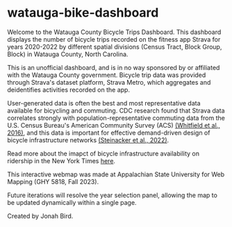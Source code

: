 # watauga-bike-dashboard

Welcome to the Watauga County Bicycle Trips Dashboard. This dashboard displays the number of bicycle trips recorded on the fitness app Strava for years 2020-2022 by different spatial divisions (Census Tract, Block Group, Block) in Watauga County, North Carolina.

This is an unofficial dashboard, and is in no way sponsored by or affiliated with the Watauga County government. Bicycle trip data was provided through Strava's dataset platform, Strava Metro, which aggregates and deidentifies activities recorded on the app.

User-generated data is often the best and most representative data available for bicycling and commuting. CDC research found that Strava data correlates strongly with population-representative commuting data from the U.S. Census Bureau's American Community Survey (ACS) [(Whitfield et al., 2016)](https://www.cdc.gov/mmwr/volumes/65/wr/mm6536a4.htm), and this data is important for effective demand-driven design of bicycle infrastructure networks [(Steinacker et al., 2022)](https://www.nature.com/articles/s43588-022-00318-w).

Read more about the imapct of bicycle infrastructure availability on ridership in the New York Times [here](https://www.nytimes.com/2021/04/01/climate/bikes-climate-change.html).

This interactive webmap was made at Appalachian State University for Web Mapping (GHY 5818, Fall 2023).

Future iterations will resolve the year selection panel, allowing the map to be updated dynamically within a single page.

Created by Jonah Bird.
